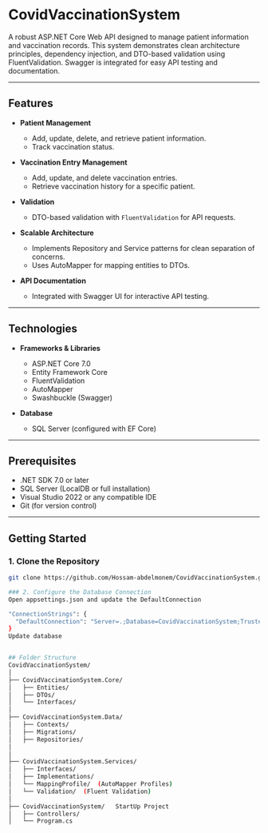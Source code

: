 # CovidVaccinationSystem

A robust ASP.NET Core Web API designed to manage patient information and vaccination records. This system demonstrates clean architecture principles, dependency injection, and DTO-based validation using FluentValidation. Swagger is integrated for easy API testing and documentation.

---

## Features

- **Patient Management**
  - Add, update, delete, and retrieve patient information.
  - Track vaccination status.
  
- **Vaccination Entry Management**
  - Add, update, and delete vaccination entries.
  - Retrieve vaccination history for a specific patient.
  
- **Validation**
  - DTO-based validation with `FluentValidation` for API requests.

- **Scalable Architecture**
  - Implements Repository and Service patterns for clean separation of concerns.
  - Uses AutoMapper for mapping entities to DTOs.

- **API Documentation**
  - Integrated with Swagger UI for interactive API testing.

---

## Technologies

- **Frameworks & Libraries**
  - ASP.NET Core 7.0
  - Entity Framework Core
  - FluentValidation
  - AutoMapper
  - Swashbuckle (Swagger)

- **Database**
  - SQL Server (configured with EF Core)

---

## Prerequisites

- .NET SDK 7.0 or later
- SQL Server (LocalDB or full installation)
- Visual Studio 2022 or any compatible IDE
- Git (for version control)

---

## Getting Started

### 1. Clone the Repository
```bash
git clone https://github.com/Hossam-abdelmonem/CovidVaccinationSystem.git

### 2. Configure the Database Connection
Open appsettings.json and update the DefaultConnection

"ConnectionStrings": {
  "DefaultConnection": "Server=.;Database=CovidVaccinationSystem;Trusted_Connection=True;MultipleActiveResultSets=true"
}
Update database


## Folder Structure
CovidVaccinationSystem/
│
├── CovidVaccinationSystem.Core/
│   ├── Entities/
│   ├── DTOs/
│   └── Interfaces/
│
├── CovidVaccinationSystem.Data/
│   ├── Contexts/
│   ├── Migrations/
│   ├── Repositories/
│   
│
├── CovidVaccinationSystem.Services/
│   ├── Interfaces/
│   ├── Implementations/
│   └── MappingProfile/  (AutoMapper Profiles)
│   └── Validation/  (Fluent Validation)
│
├── CovidVaccinationSystem/   StartUp Project
│   ├── Controllers/
│   └── Program.cs



